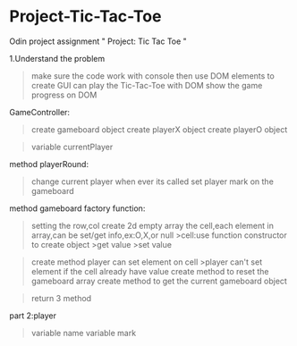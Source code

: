 # Project-Tic-Tac-Toe
Odin project assignment " Project: Tic Tac Toe "


1.Understand the problem
>make sure the code work with console
>then use DOM elements to create GUI
>can play the Tic-Tac-Toe with DOM
>show the game progress on DOM

GameController:
>create gameboard object
>create playerX object
>create playerO object

> variable currentPlayer

method playerRound:
>change current player when ever its called
>set player mark on the gameboard


method gameboard factory function:
>setting the row,col
>create 2d empty array
>the cell,each element in array,can be set/get info,ex:O,X,or null
    >cell:use function constructor to create object
    >get value
    >set value

>create method player can set element on cell
    >player can't set element if the cell already have value
>create method to reset the gameboard array
>create method to get the current gameboard object


>return 3 method

part 2:player
>variable name
>variable mark
